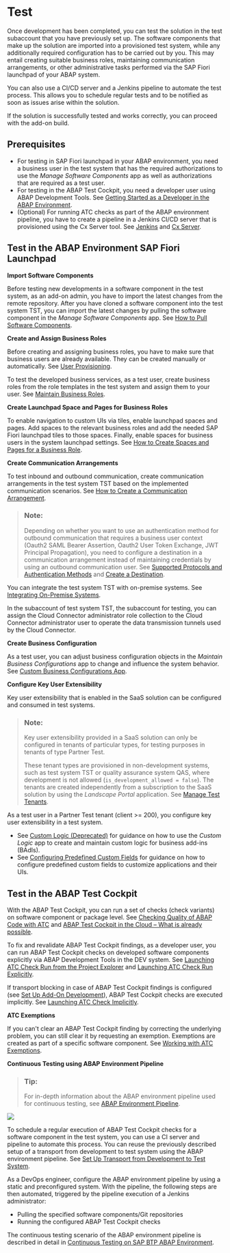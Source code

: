 <!-- loio023cf9d301b1479484e70b17cd5cf587 -->

# Test



Once development has been completed, you can test the solution in the test subaccount that you have previously set up. The software components that make up the solution are imported into a provisioned test system, while any additionally required configuration has to be carried out by you. This may entail creating suitable business roles, maintaining communication arrangements, or other administrative tasks performed via the SAP Fiori launchpad of your ABAP system.

You can also use a CI/CD server and a Jenkins pipeline to automate the test process. This allows you to schedule regular tests and to be notified as soon as issues arise within the solution.

If the solution is successfully tested and works correctly, you can proceed with the add-on build.



<a name="loio023cf9d301b1479484e70b17cd5cf587__section_t5k_vt4_drb"/>

## Prerequisites

-   For testing in SAP Fiori launchpad in your ABAP environment, you need a business user in the test system that has the required authorizations to use the *Manage Software Components* app as well as authorizations that are required as a test user.
-   For testing in the ABAP Test Cockpit, you need a developer user using ABAP Development Tools. See [Getting Started as a Developer in the ABAP Environment](../20-getting-started/getting-started-as-a-developer-in-the-abap-environment-4b896c9.md).
-   \(Optional\) For running ATC checks as part of the ABAP environment pipeline, you have to create a pipeline in a Jenkins CI/CD server that is provisioned using the Cx Server tool. See [Jenkins](https://www.jenkins.io/) and [Cx Server](https://www.project-piper.io/infrastructure/overview/#cx-server-recommended).

<a name="loio8c5b4d76a05b4bed8df01937f4d8d487"/>

<!-- loio8c5b4d76a05b4bed8df01937f4d8d487 -->

## Test in the ABAP Environment SAP Fiori Launchpad

**Import Software Components**

Before testing new developments in a software component in the test system, as an add-on admin, you have to import the latest changes from the remote repository. After you have cloned a software component into the test system TST, you can import the latest changes by pulling the software component in the *Manage Software Components* app. See [How to Pull Software Components](../50-administration-and-ops/how-to-pull-software-components-90b9b9d.md).

**Create and Assign Business Roles**

Before creating and assigning business roles, you have to make sure that business users are already available. They can be created manually or automatically. See [User Provisioning](user-provisioning-ef52a68.md).

To test the developed business services, as a test user, create business roles from the role templates in the test system and assign them to your user. See [Maintain Business Roles](../50-administration-and-ops/maintain-business-roles-8980ad0.md).

**Create Launchpad Space and Pages for Business Roles**

To enable navigation to custom UIs via tiles, enable launchpad spaces and pages. Add spaces to the relevant business roles and add the needed SAP Fiori launchpad tiles to those spaces. Finally, enable spaces for business users in the system launchpad settings. See [How to Create Spaces and Pages for a Business Role](../50-administration-and-ops/how-to-create-spaces-and-pages-for-a-business-role-18cdb97.md).

**Create Communication Arrangements**

To test inbound and outbound communication, create communication arrangements in the test system TST based on the implemented communication scenarios. See [How to Create a Communication Arrangement](../50-administration-and-ops/how-to-create-a-communication-arrangement-a0771f6.md).

> ### Note:  
> Depending on whether you want to use an authentication method for outbound communication that requires a business user context \(Oauth2 SAML Bearer Assertion, Oauth2 User Token Exchange, JWT Principal Propagation\), you need to configure a destination in a communication arrangement instead of maintaining credentials by using an outbound communication user. See [Supported Protocols and Authentication Methods](supported-protocols-and-authentication-methods-437e9d4.md) and [Create a Destination](create-a-destination-3fa7934.md).

You can integrate the test system TST with on-premise systems. See [Integrating On-Premise Systems](integrating-on-premise-systems-c95327f.md).

In the subaccount of test system TST, the subaccount for testing, you can assign the Cloud Connector administrator role collection to the Cloud Connector administrator user to operate the data transmission tunnels used by the Cloud Connector.

**Create Business Configuration**

As a test user, you can adjust business configuration objects in the *Maintain Business Configurations* app to change and influence the system behavior. See [Custom Business Configurations App](../50-administration-and-ops/custom-business-configurations-app-76384d8.md).



**Configure Key User Extensibility**

Key user extensibility that is enabled in the SaaS solution can be configured and consumed in test systems.

> ### Note:  
> Key user extensibility provided in a SaaS solution can only be configured in tenants of particular types, for testing purposes in tenants of type Partner Test.
> 
> These tenant types are provisioned in non-development systems, such as test system TST or quality assurance system QAS, where development is not allowed \(`is_development_allowed = false`\). The tenants are created independently from a subscription to the SaaS solution by using the *Landscape Portal* application. See [Manage Test Tenants](https://help.sap.com/docs/help/d91c4152c3d74c12bc9bd4ed92681902/acc85d68b6da441fa6349af3ae4e4bb4.html).

As a test user in a Partner Test tenant \(client \>= 200\), you configure key user extensibility in a test system.

-   See [Custom Logic \(Deprecated\)](../50-administration-and-ops/custom-logic-deprecated-05880c7.md) for guidance on how to use the *Custom Logic* app to create and maintain custom logic for business add-ins \(BAdIs\).
-   See [Configuring Predefined Custom Fields](../50-administration-and-ops/configuring-predefined-custom-fields-0033cbc.md) for guidance on how to configure predefined custom fields to customize applications and their UIs.

<a name="loiof0b71a1c959842258772c27d292c43b0"/>

<!-- loiof0b71a1c959842258772c27d292c43b0 -->

## Test in the ABAP Test Cockpit

With the ABAP Test Cockpit, you can run a set of checks \(check variants\) on software component or package level. See [Checking Quality of ABAP Code with ATC](https://help.sap.com/viewer/5371047f1273405bb46725a417f95433/Cloud/en-US/4ec5711c6e391014adc9fffe4e204223.html) and [ABAP Test Cockpit in the Cloud – What is already possible](https://blogs.sap.com/2020/08/14/abap-test-cockpit-in-the-cloud-what-is-already-possible/).

To fix and revalidate ABAP Test Cockpit findings, as a developer user, you can run ABAP Test Cockpit checks on developed software components explicitly via ABAP Development Tools in the DEV system. See [Launching ATC Check Run from the Project Explorer](https://help.sap.com/docs/btp/sap-abap-development-user-guide/launching-atc-check-run-from-project-explorer?version=Cloud) and [Launching ATC Check Run Explicitly](https://help.sap.com/docs/btp/sap-abap-development-user-guide/launching-atc-check-run-explicitly?version=Cloud).

If transport blocking in case of ABAP Test Cockpit findings is configured \(see [Set Up Add-On Development](https://help.sap.com/docs/btp/sap-business-technology-platform/prepare?version=Cloud#set-up-add-on-development)\), ABAP Test Cockpit checks are executed implicitly. See [Launching ATC Check Implicitly](https://help.sap.com/docs/btp/sap-abap-development-user-guide/launching-atc-check-implicitly?version=Cloud).

**ATC Exemptions**

If you can't clear an ABAP Test Cockpit finding by correcting the underlying problem, you can still clear it by requesting an exemption. Exemptions are created as part of a specific software component. See [Working with ATC Exemptions](https://help.sap.com/docs/btp/sap-abap-development-user-guide/working-with-atc-exemptions?version=Cloud).

**Continuous Testing using ABAP Environment Pipeline**

> ### Tip:  
> For in-depth information about the ABAP environment pipeline used for continuous testing, see [ABAP Environment Pipeline](concepts-9482e7e.md#loio2398b874f7c5445db188b780ff0cef89).

![](images/Pipeline_dev_to_test_8d52073.png)

To schedule a regular execution of ABAP Test Cockpit checks for a software component in the test system, you can use a CI server and pipeline to automate this process. You can reuse the previously described setup of a transport from development to test system using the ABAP environment pipeline. See [Set Up Transport from Development to Test System](https://help.sap.com/docs/btp/sap-business-technology-platform/prepare?version=Cloud#set-up-transport-from-development-to-test-system).

As a DevOps engineer, configure the ABAP environment pipeline by using a static and preconfigured system. With the pipeline, the following steps are then automated, triggered by the pipeline execution of a Jenkins administrator:

-   Pulling the specified software components/Git repositories
-   Running the configured ABAP Test Cockpit checks

The continuous testing scenario of the ABAP environment pipeline is described in detail in [Continuous Testing on SAP BTP ABAP Environment](https://sap.github.io/jenkins-library/scenarios/abapEnvironmentTest/).

